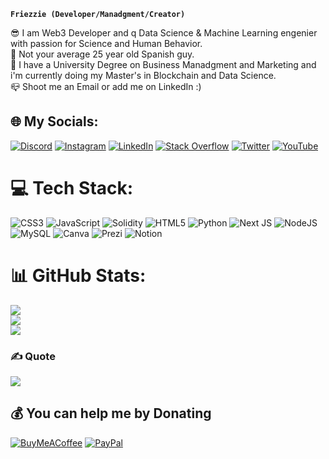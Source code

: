 
**`Friezzie (Developer/Manadgment/Creator)`**

😎 I am Web3 Developer and q  Data Science & Machine Learning engenier with passion for Science and Human Behavior.<br>🌱 Not your average 25 year old Spanish guy.<br>🔭 I have a University Degree on Business Manadgment and Marketing and i'm currently doing my Master's in Blockchain and Data Science.<br>📪 Shoot me an Email or add me on LinkedIn :)


## 🌐 My Socials:
[![Discord](https://img.shields.io/badge/Discord-%237289DA.svg?logo=discord&logoColor=white)](htttps://discord.gg/Friezzie#8778) [![Instagram](https://img.shields.io/badge/Instagram-%23E4405F.svg?logo=Instagram&logoColor=white)](https://instagram.com/Friezzie.eth) [![LinkedIn](https://img.shields.io/badge/LinkedIn-%230077B5.svg?logo=linkedin&logoColor=white)](https://www.linkedin.com/in/aaronfrias1/) [![Stack Overflow](https://img.shields.io/badge/-Stackoverflow-FE7A16?logo=stack-overflow&logoColor=white)](https://stackoverflow.com/users/Friezzie) [![Twitter](https://img.shields.io/badge/Twitter-%231DA1F2.svg?logo=Twitter&logoColor=white)](https://twitter.com/FriezzieWeb3) [![YouTube](https://img.shields.io/badge/YouTube-%23FF0000.svg?logo=YouTube&logoColor=white)](https://youtube.com/c/https://www.youtube.com/channel/UCW2i6BaVz0xUZd2naDWHw2Q) 

# 💻 Tech Stack:
![CSS3](https://img.shields.io/badge/css3-%231572B6.svg?style=for-the-badge&logo=css3&logoColor=white) ![JavaScript](https://img.shields.io/badge/javascript-%23323330.svg?style=for-the-badge&logo=javascript&logoColor=%23F7DF1E) ![Solidity](https://img.shields.io/badge/Solidity-%23363636.svg?style=for-the-badge&logo=solidity&logoColor=white) ![HTML5](https://img.shields.io/badge/html5-%23E34F26.svg?style=for-the-badge&logo=html5&logoColor=white) ![Python](https://img.shields.io/badge/python-3670A0?style=for-the-badge&logo=python&logoColor=ffdd54) ![Next JS](https://img.shields.io/badge/Next-black?style=for-the-badge&logo=next.js&logoColor=white) ![NodeJS](https://img.shields.io/badge/node.js-6DA55F?style=for-the-badge&logo=node.js&logoColor=white) ![MySQL](https://img.shields.io/badge/mysql-%2300f.svg?style=for-the-badge&logo=mysql&logoColor=white) ![Canva](https://img.shields.io/badge/Canva-%2300C4CC.svg?style=for-the-badge&logo=Canva&logoColor=white) ![Prezi](https://img.shields.io/badge/Prezi-%23000000.svg?style=for-the-badge&logo=Prezi&logoColor=white) ![Notion](https://img.shields.io/badge/Notion-%23000000.svg?style=for-the-badge&logo=notion&logoColor=white)

# 📊 GitHub Stats:
![](https://github-readme-stats.vercel.app/api?username=Friezzie&theme=vision-friendly-dark&hide_border=false&include_all_commits=true&count_private=true)<br/>
![](https://github-readme-streak-stats.herokuapp.com/?user=Friezzie&theme=vision-friendly-dark&hide_border=false)<br/>
![](https://github-readme-stats.vercel.app/api/top-langs/?username=Friezzie&theme=vision-friendly-dark&hide_border=false&include_all_commits=true&count_private=true&layout=compact)

### ✍️ Quote
![](https://quotes-github-readme.vercel.app/api?type=horizontal&theme=dark)

  ## 💰 You can help me by Donating
  [![BuyMeACoffee](https://img.shields.io/badge/Buy%20Me%20a%20Coffee-ffdd00?style=for-the-badge&logo=buy-me-a-coffee&logoColor=black)](https://buymeacoffee.com/https://www.buymeacoffee.com/friezzieweb3) [![PayPal](https://img.shields.io/badge/PayPal-00457C?style=for-the-badge&logo=paypal&logoColor=white)](https://paypal.me/paypal.me/AaronFriasRomero) 

  
<!-- Proudly created with GPRM ( https://gprm.itsvg.in ) -->
